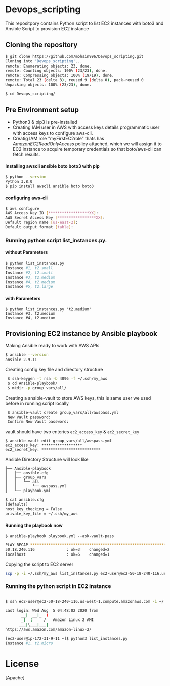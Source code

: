 # Devops_scripting

This repositpory contains Python script to list EC2 instances with boto3  and Ansible Script to provision EC2 instance

## Cloning the repository
```bash
$ git clone https://github.com/mohsin996/Devops_scripting.git
Cloning into 'Devops_scripting'...
remote: Enumerating objects: 23, done.
remote: Counting objects: 100% (23/23), done.
remote: Compressing objects: 100% (19/19), done.
remote: Total 23 (delta 3), reused 9 (delta 0), pack-reused 0
Unpacking objects: 100% (23/23), done.

$ cd Devops_scripting/
```
## Pre Environment setup

- Python3 & pip3 is pre-installed
- Creating IAM user in AWS with access keys details programmatic user with access keys to configure aws-cli.
- Creatig IAM role "myFirstEC2role" thats has *AmazonEC2ReadOnlyAccess* policy attached, which we will assign it to EC2 instance to acquire temporary credentials so that boto/aws-cli can fetch results.

#### Installing awscli ansible boto boto3 with pip
```bash
$ python --version
Python 3.8.0
$ pip install awscli ansible boto boto3
```
#### configuring aws-cli 
```bash
$ aws configure
AWS Access Key ID [******************XX]:
AWS Secret Access Key [*****************XX]:
Default region name [us-east-2]:
Default output format [table]:
```
### Running python script list_instances.py.
#### without Parameters
```bash
$ python list_instances.py
Instance #1, t2.small
Instance #2, t2.small
Instance #3, t2.medium
Instance #4, t2.medium
Instance #5, t2.large
```
#### with Parameters
```
$ python list_instances.py 't2.medium'
Instance #3, t2.medium
Instance #4, t2.medium
```
## Provisioning EC2 instance by Ansible playbook

Making Ansible ready to work with AWS APIs
```bash
$ ansible --version
ansible 2.9.11
```
Creating config key file and directory structure
```bash
 $ ssh-keygen -t rsa -b 4096 -f ~/.ssh/my_aws
 $ cd Ansible-playbook/
 $ mkdir -p group_vars/all/
```
Creating a ansible-vault to store AWS keys, this is same user we used before in running script locally
```bash
 $ ansible-vault create group_vars/all/awspass.yml
 New Vault password:
 Confirm New Vault password:
```
vault should have two enteries `ec2_access_key` & `ec2_secret_key`
```
$ ansible-vault edit group_vars/all/awspass.yml
ec2_access_key: ******************
ec2_secret_key: **************************
```
Ansible Directory Structure will look like
```
├── Ansible-playbook
│   ├── ansible.cfg
│   ├── group_vars
│   │   └── all
│   │       └── awspass.yml
│   └── playbook.yml
```
```bash
$ cat ansible.cfg
[defaults]
host_key_checking = False
private_key_file = ~/.ssh/my_aws
```
#### Running the playbook now 
```
$ ansible-playbook playbook.yml --ask-vault-pass
```
```bash
PLAY RECAP ***************************************************************************
50.18.240.116              : ok=3    changed=2
localhost                  : ok=6    changed=1
```
Copying the script to EC2 server
```bash
scp -p -i ~/.ssh/my_aws list_instances.py ec2-user@ec2-50-18-240-116.us-west-1.compute.amazonaws.com:
```
### Running the python script in EC2 instance
```bash

$ ssh ec2-user@ec2-50-18-240-116.us-west-1.compute.amazonaws.com -i ~/.ssh/my_aws

Last login: Wed Aug  5 04:48:02 2020 from 
       __|  __|_  )
       _|  (     /   Amazon Linux 2 AMI
      ___|\___|___|
https://aws.amazon.com/amazon-linux-2/

[ec2-user@ip-172-31-9-11 ~]$ python3 list_instances.py
Instance #1, t2.micro
```
# License
[Apache]
